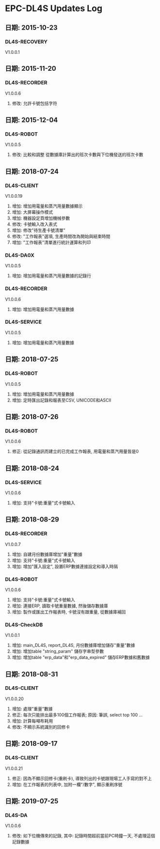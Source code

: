 # EPC-DL4S Updates Log

## 日期: 2015-10-23<br>
### DL4S-RECOVERY <br>
V1.0.0.1 <br>

## 日期: 2015-11-20<br>
### DL4S-RECORDER <br>
V1.0.0.6 <br>
1. 修改: 允許卡號包括字符<br>

## 日期: 2015-12-04<br>
### DL4S-ROBOT <br>
V1.0.0.5 <br>
1. 修改: 比較和調整 從數據庫計算出的班次卡數與下位機發送的班次卡數<br>

## 日期: 2018-07-24<br>
### DL4S-CLIENT <br>
V1.0.0.19 <br>
1. 增加: 增加用電量和蒸汽用量數據顯示<br>
2. 增加: 大屏幕操作模式<br>
3. 增加: 機器設定頁增加機械參數<br>
4. 修改: 卡號輸入改入表式<br>
5. 增加: 修改"待生產卡號清單"<br>
6. 修改: "工作報表"選項, 生產時間改為開始與結束時間<br>
7. 增加: "工作報表"清單進行統計運算和列印<br>

### DL4S-DA0X <br>
V1.0.0.5 <br>
1. 增加: 增加用電量和蒸汽用量數據的記錄行<br>

### DL4S-RECORDER <br>
V1.0.0.6 <br>
1. 增加: 增加用電量和蒸汽用量數據<br>

### DL4S-SERVICE <br>
V1.0.0.5 <br>
1. 增加: 增加用電量和蒸汽用量數據<br>

## 日期: 2018-07-25<br>
### DL4S-ROBOT <br>
V1.0.0.5 <br>
1. 增加: 增加用電量和蒸汽用量數據<br>
2. 增加: 定時匯出記錄和報表至CSV, UNICODE和ASCII<br>

## 日期: 2018-07-26<br>
### DL4S-ROBOT <br>
V1.0.0.6 <br>
1. 修正: 從記錄通訊而建立的已完成工作報表, 用電量和蒸汽用量皆是0<br>

## 日期: 2018-08-24<br>
### DL4S-SERVICE <br>
V1.0.0.6 <br>
1. 增加: 支持"卡號:重量"式卡號輸入<br>

## 日期: 2018-08-29<br>
### DL4S-RECORDER <br>
V1.0.0.7 <br>
1. 增加: 自建月份數據庫增加"重量"數據<br>
2. 增加: 支持"卡號:重量"式卡號輸入<br>
3. 增加: 增加"匯入設定", 設置ERP數據連接設定和導入時隔<br>

### DL4S-ROBOT <br>
V1.0.0.6 <br>
1. 增加: 支持"卡號:重量"式卡號輸入<br>
2. 增加: 連接ERP, 讀取卡號重量數據, 然後儲存數據庫<br>
3. 增加: 製作或匯出工作報表時, 卡號沒有跟重量, 從數據庫補回<br>

### DL4S-CheckDB <br>
V1.0.0.1 <br>
1. 增加: main_DL4S, report_DL4S, 月份數據庫增加儲存"重量"數據<br>
2. 增加: 增加table "string_param" 儲存字串型參數<br>
3. 增加: 增加table "erp_data"和"erp_data_expired" 儲存ERP數據和舊數據<br>

## 日期: 2018-08-31<br>
### DL4S-CLIENT <br>
V1.0.0.20 <br>
1. 增加: 處理"重量"數據<br>
2. 修正: 每次只能排出最多100個工作報表; 原因: 筆誤, select top 100 ...<br>
3. 增加: 計算每噸布耗用<br>
4. 修改: 不顯示系統識別的回修卡<br>

## 日期: 2018-09-17<br>
### DL4S-CLIENT <br>
V1.0.0.21 <br>
1. 修正: 因為不顯示回修卡(重刷卡), 導致列出的卡號跟現場工人手寫的對不上<br>
2. 增加:  在工作報表的列表中, 加附一欄"/數字", 顯示重刷序號<br>

## 日期: 2019-07-25<br>
### DL4S-DA <br>
V1.0.0.6 <br>
1. 修改: 如下位機傳來的記錄, 其中: 記錄時間超前當前PC時鐘一天, 不處理這個記錄數據<br>
